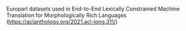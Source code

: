 Europarl datasets used in End-to-End Lexically Constrained Machine Translation for Morphologically Rich Languages (https://aclanthology.org/2021.acl-long.311/)
